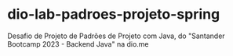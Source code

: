 # dio-lab-padroes-projeto-spring
Desafio de Projeto de Padrões de Projeto com Java, do "Santander Bootcamp 2023 - Backend Java" na dio.me 
